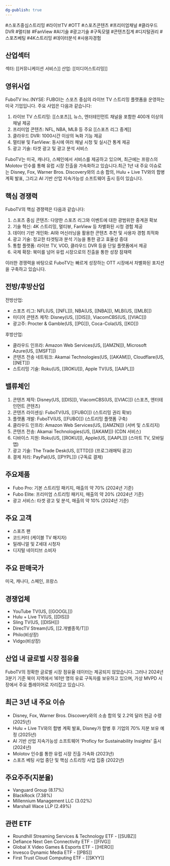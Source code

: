 ```yaml
---
dg-publish: true
---
```


#스포츠중심스트리밍 #라이브TV #OTT #스포츠콘텐츠 #프리미엄채널 #클라우드DVR #멀티뷰 #FanView #AI기술 #광고기술 #구독모델 #콘텐츠집계 #디지털권리 #스포츠베팅 #4K스트리밍  #데이터분석 #사용자경험

## 산업섹터

섹터: [[커뮤니케이션 서비스]]
산업: [[미디어스트리밍]]

## 영위사업

FuboTV Inc.(NYSE: FUBO)는 스포츠 중심의 라이브 TV 스트리밍 플랫폼을 운영하는 미국 기업입니다. 주요 사업은 다음과 같습니다:

1. 라이브 TV 스트리밍: [[스포츠]], 뉴스, 엔터테인먼트 채널을 포함한 400개 이상의 채널 제공
2. 프리미엄 콘텐츠: NFL, NBA, MLB 등 주요 [[스포츠 리그 중계]]
3. 클라우드 DVR: 1000시간 이상의 녹화 기능 제공
4. 멀티뷰 및 FanView: 동시에 여러 채널 시청 및 실시간 통계 제공
5. 광고 기술: 타겟 광고 및 광고 분석 서비스

FuboTV는 미국, 캐나다, 스페인에서 서비스를 제공하고 있으며, 최근에는 프랑스의 Molotov 인수를 통해 유럽 시장 진출을 가속화하고 있습니다.최근 1년 내 주요 이슈로는 Disney, Fox, Warner Bros. Discovery와의 소송 합의, Hulu + Live TV와의 합병 계획 발표, 그리고 AI 기반 산업 지속가능성 소프트웨어 출시 등이 있습니다.

## 핵심 경쟁력

FuboTV의 핵심 경쟁력은 다음과 같습니다:

1. 스포츠 중심 콘텐츠: 다양한 스포츠 리그와 이벤트에 대한 광범위한 중계권 확보
2. 기술 혁신: 4K 스트리밍, 멀티뷰, FanView 등 차별화된 시청 경험 제공
3. 데이터 기반 개인화: AI와 머신러닝을 활용한 콘텐츠 추천 및 사용자 경험 최적화
4. 광고 기술: 정교한 타겟팅과 분석 기능을 통한 광고 효율성 증대
5. 통합 플랫폼: 라이브 TV, VOD, 클라우드 DVR 등을 단일 플랫폼에서 제공
6. 국제 확장: 북미를 넘어 유럽 시장으로의 진출을 통한 성장 잠재력

이러한 경쟁력을 바탕으로 FuboTV는 빠르게 성장하는 OTT 시장에서 차별화된 포지션을 구축하고 있습니다.

## 전방/후방산업

전방산업:

- 스포츠 리그: NFL(US, [[NFL]]), NBA(US, [[NBA]]), MLB(US, [[MLB]])
- 미디어 콘텐츠 제작: Disney(US, [[DIS]]), ViacomCBS(US, [[VIAC]])
- 광고주: Procter & Gamble(US, [[PG]]), Coca-Cola(US, [[KO]])

후방산업:

- 클라우드 인프라: Amazon Web Services(US, [[AMZN]]), Microsoft Azure(US, [[MSFT]])
- 콘텐츠 전송 네트워크: Akamai Technologies(US, [[AKAM]]), Cloudflare(US, [[NET]])
- 스트리밍 기술: Roku(US, [[ROKU]]), Apple TV(US, [[AAPL]])

## 밸류체인

1. 콘텐츠 제작: Disney(US, [[DIS]]), ViacomCBS(US, [[VIAC]]) (스포츠, 엔터테인먼트 콘텐츠)
2. 콘텐츠 라이센싱: FuboTV(US, [[FUBO]]) (스트리밍 권리 확보)
3. 플랫폼 개발: FuboTV(US, [[FUBO]]) (스트리밍 플랫폼 구축)
4. 클라우드 인프라: Amazon Web Services(US, [[AMZN]]) (서버 및 스토리지)
5. 콘텐츠 전송: Akamai Technologies(US, [[AKAM]]) (CDN 서비스)
6. 디바이스 지원: Roku(US, [[ROKU]]), Apple(US, [[AAPL]]) (스마트 TV, 모바일 앱)
7. 광고 기술: The Trade Desk(US, [[TTD]]) (프로그래매틱 광고)
8. 결제 처리: PayPal(US, [[PYPL]]) (구독료 결제)

## 주요제품

- Fubo Pro: 기본 스트리밍 패키지, 매출의 약 70% (2024년 기준)
- Fubo Elite: 프리미엄 스트리밍 패키지, 매출의 약 20% (2024년 기준)
- 광고 서비스: 타겟 광고 및 분석, 매출의 약 10% (2024년 기준)

## 주요 고객

- 스포츠 팬
- 코드커터 (케이블 TV 해지자)
- 밀레니얼 및 Z세대 시청자
- 디지털 네이티브 소비자

## 주요 판매국가

미국, 캐나다, 스페인, 프랑스

## 경쟁업체

- YouTube TV(US, [[GOOGL]])
- Hulu + Live TV(US, [[DIS]])
- Sling TV(US, [[DISH]])
- DirecTV Stream(US, [[2.개별종목/T]])
- Philo(비상장)
- Vidgo(비상장)

## 산업 내 글로벌 시장 점유율

FuboTV의 정확한 글로벌 시장 점유율 데이터는 제공되지 않았습니다. 그러나 2024년 3분기 기준 북미 지역에서 161만 명의 유료 구독자를 보유하고 있으며, 가상 MVPD 시장에서 주요 플레이어로 자리잡고 있습니다.

## 최근 3년 내 주요 이슈

- Disney, Fox, Warner Bros. Discovery와의 소송 합의 및 2.2억 달러 현금 수령 (2025년)
- Hulu + Live TV와의 합병 계획 발표, Disney가 합병 후 기업의 70% 지분 보유 예정 (2025년)
- AI 기반 산업 지속가능성 소프트웨어 'Proficy for Sustainability Insights' 출시 (2024년)
- Molotov 인수를 통한 유럽 시장 진출 가속화 (2023년)
- 스포츠 베팅 사업 중단 및 핵심 스트리밍 사업 집중 (2022년)

## 주요주주(지분율)

- Vanguard Group (8.17%)
- BlackRock (7.38%)
- Millennium Management LLC (3.02%)
- Marshall Wace LLP (2.49%)

## 관련 ETF

- Roundhill Streaming Services & Technology ETF - [[SUBZ]]
- Defiance Next Gen Connectivity ETF - [[FIVG]]
- Global X Video Games & Esports ETF - [[HERO]]
- Invesco Dynamic Media ETF - [[PBS]]
- First Trust Cloud Computing ETF - [[SKYY]]